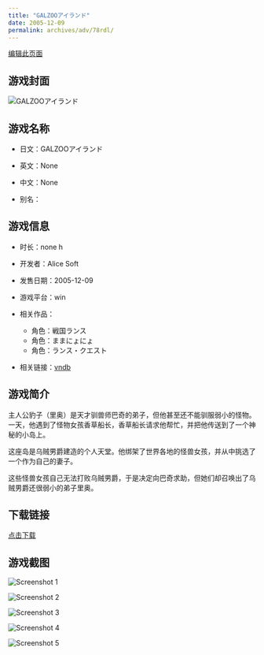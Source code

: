 ```yaml
---
title: "GALZOOアイランド"
date: 2005-12-09
permalink: archives/adv/78rdl/
---
```

[编辑此页面](https://github.com/ACG-3/ADV3-source/blob/main/source/_posts/GALZOO%E3%82%A2%E3%82%A4%E3%83%A9%E3%83%B3%E3%83%89.md)

## 游戏封面

![GALZOOアイランド](https://pan.timero.xyz/d/onedrive/img_lib_001/GALZOO%E3%82%A2%E3%82%A4%E3%83%A9%E3%83%B3%E3%83%89_cover.avif)


## 游戏名称

- 日文：GALZOOアイランド
- 英文：None
- 中文：None

- 别名：


## 游戏信息

- 时长：none h
- 开发者：Alice Soft
- 发售日期：2005-12-09
- 游戏平台：win
- 相关作品：
   - 角色：戦国ランス
   - 角色：ままにょにょ
   - 角色：ランス・クエスト

- 相关链接：[vndb](https://vndb.org/v334)


## 游戏简介

主人公豹子（里奥）是天才驯兽师巴奇的弟子，但他甚至还不能驯服弱小的怪物。一天，他遇到了怪物女孩香草船长，香草船长请求他帮忙，并把他传送到了一个神秘的小岛上。

这座岛是乌贼男爵建造的个人天堂。他绑架了世界各地的怪兽女孩，并从中挑选了一个作为自己的妻子。

这些怪兽女孩自己无法打败乌贼男爵，于是决定向巴奇求助，但她们却召唤出了乌贼男爵还很弱小的弟子里奥。




## 下载链接

[点击下载](https://pan.timero.xyz/onedrive/adv_lib_001/GALZOO%E3%82%A2%E3%82%A4%E3%83%A9%E3%83%B3%E3%83%89)


## 游戏截图


![Screenshot 1](https://pan.timero.xyz/d/onedrive/img_lib_001/GALZOO%E3%82%A2%E3%82%A4%E3%83%A9%E3%83%B3%E3%83%89_Screenshot_1.avif)

![Screenshot 2](https://pan.timero.xyz/d/onedrive/img_lib_001/GALZOO%E3%82%A2%E3%82%A4%E3%83%A9%E3%83%B3%E3%83%89_Screenshot_2.avif)

![Screenshot 3](https://pan.timero.xyz/d/onedrive/img_lib_001/GALZOO%E3%82%A2%E3%82%A4%E3%83%A9%E3%83%B3%E3%83%89_Screenshot_3.avif)

![Screenshot 4](https://pan.timero.xyz/d/onedrive/img_lib_001/GALZOO%E3%82%A2%E3%82%A4%E3%83%A9%E3%83%B3%E3%83%89_Screenshot_4.avif)

![Screenshot 5](https://pan.timero.xyz/d/onedrive/img_lib_001/GALZOO%E3%82%A2%E3%82%A4%E3%83%A9%E3%83%B3%E3%83%89_Screenshot_5.avif)

